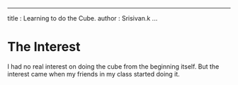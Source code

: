 
---
title : Learning to do the Cube.
author : Srisivan.k
...

# The Interest
I had no real interest on doing the cube from the beginning itself. But the
interest came when my friends in my class started doing it.

